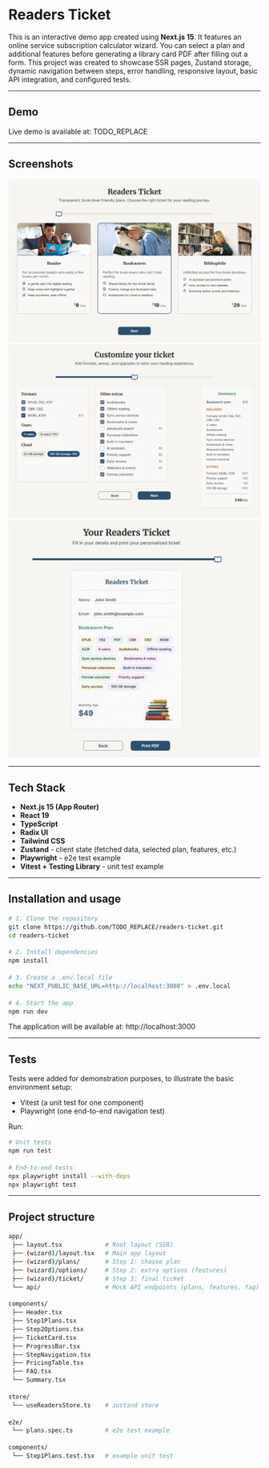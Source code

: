 # Readers Ticket

This is an interactive demo app created using **Next.js 15**.
It features an online service subscription calculator wizard.
You can select a plan and additional features before generating a library card PDF after filling out a form.
This project was created to showcase SSR pages, Zustand storage, dynamic navigation between steps, error handling, responsive layout, basic API integration, and configured tests.

---

## Demo

Live demo is available at: TODO_REPLACE

---

## Screenshots

![Plan selection page](public/screenshots/step1.png)
![Options selection page](public/screenshots/step2.png)
![Final ticket](public/screenshots/step3.png)

---

## Tech Stack

- **Next.js 15 (App Router)**
- **React 19**
- **TypeScript**
- **Radix UI**
- **Tailwind CSS**
- **Zustand** - client state (fetched data, selected plan, features, etc.)
- **Playwright** - e2e test example
- **Vitest + Testing Library** - unit test example

---

## Installation and usage

```bash
# 1. Clone the repository
git clone https://github.com/TODO_REPLACE/readers-ticket.git
cd readers-ticket

# 2. Install dependencies
npm install

# 3. Create a .env.local file
echo "NEXT_PUBLIC_BASE_URL=http://localhost:3000" > .env.local

# 4. Start the app
npm run dev
```

The application will be available at: http://localhost:3000

---

## Tests

Tests were added for demonstration purposes, to illustrate the basic environment setup:

- Vitest (a unit test for one component)
- Playwright (one end-to-end navigation test)

Run:

```bash
# Unit tests
npm run test

# End-to-end tests
npx playwright install --with-deps
npx playwright test
```

---

## Project structure

```bash
app/
 ├── layout.tsx            # Root layout (SSR)
 ├── (wizard)/layout.tsx   # Main app layout
 ├── (wizard)/plans/       # Step 1: choose plan
 ├── (wizard)/options/     # Step 2: extra options (features)
 ├── (wizard)/ticket/      # Step 3: final ticket
 └── api/                  # Mock API endpoints (plans, features, faq)

components/
 ├── Header.tsx
 ├── Step1Plans.tsx
 ├── Step2Options.tsx
 ├── TicketCard.tsx
 ├── ProgressBar.tsx
 ├── StepNavigation.tsx
 ├── PricingTable.tsx
 ├── FAQ.tsx
 └── Summary.tsx

store/
 └── useReadersStore.ts    # zustand store

e2e/
 └── plans.spec.ts         # e2e test example

components/
 └── Step1Plans.test.tsx   # example unit test

```
